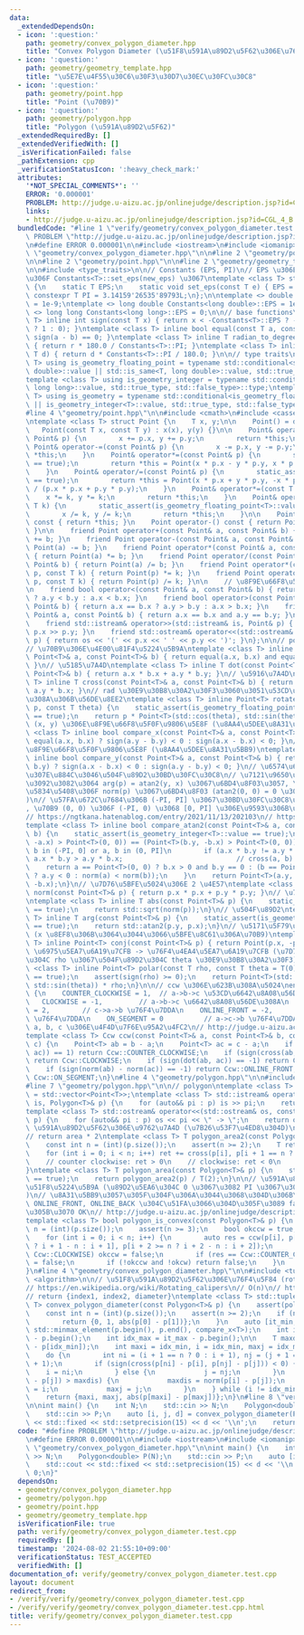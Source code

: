 ```yaml
---
data:
  _extendedDependsOn:
  - icon: ':question:'
    path: geometry/convex_polygon_diameter.hpp
    title: "Convex Polygon Diameter (\u51F8\u591A\u89D2\u5F62\u306E\u76F4\u5F84)"
  - icon: ':question:'
    path: geometry/geometry_template.hpp
    title: "\u5E7E\u4F55\u30C6\u30F3\u30D7\u30EC\u30FC\u30C8"
  - icon: ':question:'
    path: geometry/point.hpp
    title: "Point (\u70B9)"
  - icon: ':question:'
    path: geometry/polygon.hpp
    title: "Polygon (\u591A\u89D2\u5F62)"
  _extendedRequiredBy: []
  _extendedVerifiedWith: []
  _isVerificationFailed: false
  _pathExtension: cpp
  _verificationStatusIcon: ':heavy_check_mark:'
  attributes:
    '*NOT_SPECIAL_COMMENTS*': ''
    ERROR: '0.000001'
    PROBLEM: http://judge.u-aizu.ac.jp/onlinejudge/description.jsp?id=CGL_4_B
    links:
    - http://judge.u-aizu.ac.jp/onlinejudge/description.jsp?id=CGL_4_B
  bundledCode: "#line 1 \"verify/geometry/convex_polygon_diameter.test.cpp\"\n#define\
    \ PROBLEM \"http://judge.u-aizu.ac.jp/onlinejudge/description.jsp?id=CGL_4_B\"\
    \n#define ERROR 0.000001\n\n#include <iostream>\n#include <iomanip>\n\n#line 2\
    \ \"geometry/convex_polygon_diameter.hpp\"\n\n#line 2 \"geometry/polygon.hpp\"\
    \n\n#line 2 \"geometry/point.hpp\"\n\n#line 2 \"geometry/geometry_template.hpp\"\
    \n\n#include <type_traits>\n\n// Constants (EPS, PI)\n// EPS \u306E\u5909\u66F4\
    \u306F Constants<T>::set_eps(new_eps) \u3067\ntemplate <class T> struct Constants\
    \ {\n    static T EPS;\n    static void set_eps(const T e) { EPS = e; }\n    static\
    \ constexpr T PI = 3.14159'26535'89793L;\n};\n\ntemplate <> double Constants<double>::EPS\
    \ = 1e-9;\ntemplate <> long double Constants<long double>::EPS = 1e-12;\ntemplate\
    \ <> long long Constants<long long>::EPS = 0;\n\n// base functions\ntemplate <class\
    \ T> inline int sign(const T x) { return x < -Constants<T>::EPS ? -1 : (x > Constants<T>::EPS\
    \ ? 1 : 0); }\ntemplate <class T> inline bool equal(const T a, const T b) { return\
    \ sign(a - b) == 0; }\ntemplate <class T> inline T radian_to_degree(const T r)\
    \ { return r * 180.0 / Constants<T>::PI; }\ntemplate <class T> inline T degree_to_radian(const\
    \ T d) { return d * Constants<T>::PI / 180.0; }\n\n// type traits\ntemplate <class\
    \ T> using is_geometry_floating_point = typename std::conditional<std::is_same<T,\
    \ double>::value || std::is_same<T, long double>::value, std::true_type, std::false_type>::type;\n\
    template <class T> using is_geometry_integer = typename std::conditional<std::is_same<T,\
    \ long long>::value, std::true_type, std::false_type>::type;\ntemplate <class\
    \ T> using is_geometry = typename std::conditional<is_geometry_floating_point<T>::value\
    \ || is_geometry_integer<T>::value, std::true_type, std::false_type>::type;\n\
    #line 4 \"geometry/point.hpp\"\n\n#include <cmath>\n#include <cassert>\n\n// \u70B9\
    \ntemplate <class T> struct Point {\n    T x, y;\n\n    Point() = default;\n \
    \   Point(const T x, const T y) : x(x), y(y) {}\n\n    Point& operator+=(const\
    \ Point& p) {\n        x += p.x, y += p.y;\n        return *this;\n    }\n   \
    \ Point& operator-=(const Point& p) {\n        x -= p.x, y -= p.y;\n        return\
    \ *this;\n    }\n    Point& operator*=(const Point& p) {\n        static_assert(is_geometry_floating_point<T>::value\
    \ == true);\n        return *this = Point(x * p.x - y * p.y, x * p.y + y * p.x);\n\
    \    }\n    Point& operator/=(const Point& p) {\n        static_assert(is_geometry_floating_point<T>::value\
    \ == true);\n        return *this = Point(x * p.x + y * p.y, -x * p.y + y * p.x)\
    \ / (p.x * p.x + p.y * p.y);\n    }\n    Point& operator*=(const T k) {\n    \
    \    x *= k, y *= k;\n        return *this;\n    }\n    Point& operator/=(const\
    \ T k) {\n        static_assert(is_geometry_floating_point<T>::value == true);\n\
    \        x /= k, y /= k;\n        return *this;\n    }\n\n    Point operator+()\
    \ const { return *this; }\n    Point operator-() const { return Point(-x, -y);\
    \ }\n\n    friend Point operator+(const Point& a, const Point& b) { return Point(a)\
    \ += b; }\n    friend Point operator-(const Point& a, const Point& b) { return\
    \ Point(a) -= b; }\n    friend Point operator*(const Point& a, const Point& b)\
    \ { return Point(a) *= b; }\n    friend Point operator/(const Point& a, const\
    \ Point& b) { return Point(a) /= b; }\n    friend Point operator*(const Point&\
    \ p, const T k) { return Point(p) *= k; }\n    friend Point operator/(const Point&\
    \ p, const T k) { return Point(p) /= k; }\n\n    // \u8F9E\u66F8\u5F0F\u9806\u5E8F\
    \n    friend bool operator<(const Point& a, const Point& b) { return a.x == b.x\
    \ ? a.y < b.y : a.x < b.x; }\n    friend bool operator>(const Point& a, const\
    \ Point& b) { return a.x == b.x ? a.y > b.y : a.x > b.x; }\n    friend bool operator==(const\
    \ Point& a, const Point& b) { return a.x == b.x and a.y == b.y; }\n\n    // I/O\n\
    \    friend std::istream& operator>>(std::istream& is, Point& p) { return is >>\
    \ p.x >> p.y; }\n    friend std::ostream& operator<<(std::ostream& os, const Point&\
    \ p) { return os << '(' << p.x << ' ' << p.y << ')'; }\n};\n\n// point base functions\n\
    // \u70B9\u306E\u4E00\u81F4\u5224\u5B9A\ntemplate <class T> inline bool equal(const\
    \ Point<T>& a, const Point<T>& b) { return equal(a.x, b.x) and equal(a.y, b.y);\
    \ }\n// \u5185\u7A4D\ntemplate <class T> inline T dot(const Point<T>& a, const\
    \ Point<T>& b) { return a.x * b.x + a.y * b.y; }\n// \u5916\u7A4D\ntemplate <class\
    \ T> inline T cross(const Point<T>& a, const Point<T>& b) { return a.x * b.y -\
    \ a.y * b.x; }\n// rad \u30E9\u30B8\u30A2\u30F3\u3060\u3051\u53CD\u6642\u8A08\u56DE\
    \u308A\u306B\u56DE\u8EE2\ntemplate <class T> inline Point<T> rotate(const Point<T>&\
    \ p, const T theta) {\n    static_assert(is_geometry_floating_point<T>::value\
    \ == true);\n    return p * Point<T>(std::cos(theta), std::sin(theta));\n}\n//\
    \ (x, y) \u306E\u8F9E\u66F8\u5F0F\u9806\u5E8F (\u8AA4\u5DEE\u8A31\u5BB9)\ntemplate\
    \ <class T> inline bool compare_x(const Point<T>& a, const Point<T>& b) { return\
    \ equal(a.x, b.x) ? sign(a.y - b.y) < 0 : sign(a.x - b.x) < 0; }\n// (y, x) \u306E\
    \u8F9E\u66F8\u5F0F\u9806\u5E8F (\u8AA4\u5DEE\u8A31\u5BB9)\ntemplate <class T>\
    \ inline bool compare_y(const Point<T>& a, const Point<T>& b) { return equal(a.y,\
    \ b.y) ? sign(a.x - b.x) < 0 : sign(a.y - b.y) < 0; }\n// \u6574\u6570\u306E\u307E\
    \u307E\u884C\u3046\u504F\u89D2\u30BD\u30FC\u30C8\n// \u7121\u9650\u306E\u7CBE\u5EA6\
    \u3092\u3082\u3064 arg(p) = atan2(y, x) \u3067\u6BD4\u8F03\u3057, \u540C\u3058\
    \u5834\u5408\u306F norm(p) \u3067\u6BD4\u8F03 (atan2(0, 0) = 0 \u3068\u3059\u308B\
    )\n// \u57FA\u672C\u7684\u306B (-PI, PI] \u3067\u30BD\u30FC\u30C8\u3055\u308C\
    , \u70B9 (0, 0) \u306F (-PI, 0) \u3068 [0, PI] \u306E\u9593\u306B\u5165\u308B\n\
    // https://ngtkana.hatenablog.com/entry/2021/11/13/202103\n// https://judge.yosupo.jp/problem/sort_points_by_argument\n\
    template <class T> inline bool compare_atan2(const Point<T>& a, const Point<T>&\
    \ b) {\n    static_assert(is_geometry_integer<T>::value == true);\n    if ((Point<T>(a.y,\
    \ -a.x) > Point<T>(0, 0)) == (Point<T>(b.y, -b.x) > Point<T>(0, 0))) {  // a,\
    \ b in (-PI, 0] or a, b in (0, PI]\n        if (a.x * b.y != a.y * b.x) return\
    \ a.x * b.y > a.y * b.x;                            // cross(a, b) != 0\n    \
    \    return a == Point<T>(0, 0) ? b.x > 0 and b.y == 0 : (b == Point<T>(0, 0)\
    \ ? a.y < 0 : norm(a) < norm(b));\n    }\n    return Point<T>(a.y, -a.x) < Point<T>(b.y,\
    \ -b.x);\n}\n// \u7D76\u5BFE\u5024\u306E 2 \u4E57\ntemplate <class T> inline T\
    \ norm(const Point<T>& p) { return p.x * p.x + p.y * p.y; }\n// \u7D76\u5BFE\u5024\
    \ntemplate <class T> inline T abs(const Point<T>& p) {\n    static_assert(is_geometry_floating_point<T>::value\
    \ == true);\n    return std::sqrt(norm(p));\n}\n// \u504F\u89D2\ntemplate <class\
    \ T> inline T arg(const Point<T>& p) {\n    static_assert(is_geometry_floating_point<T>::value\
    \ == true);\n    return std::atan2(p.y, p.x);\n}\n// \u5171\u5F79\u8907\u7D20\u6570\
    \ (x \u8EF8\u306B\u3064\u3044\u3066\u5BFE\u8C61\u306A\u70B9)\ntemplate <class\
    \ T> inline Point<T> conj(const Point<T>& p) { return Point(p.x, -p.y); }\n//\
    \ \u6975\u5EA7\u6A19\u7CFB -> \u76F4\u4EA4\u5EA7\u6A19\u7CFB (\u7D76\u5BFE\u5024\
    \u304C rho \u3067\u504F\u89D2\u304C theta \u30E9\u30B8\u30A2\u30F3)\ntemplate\
    \ <class T> inline Point<T> polar(const T rho, const T theta = T(0)) {\n    static_assert(is_geometry_floating_point<T>::value\
    \ == true);\n    assert(sign(rho) >= 0);\n    return Point<T>(std::cos(theta),\
    \ std::sin(theta)) * rho;\n}\n\n// ccw \u306E\u623B\u308A\u5024\nenum class Ccw\
    \ {\n    COUNTER_CLOCKWISE = 1,  // a->b->c \u53CD\u6642\u8A08\u56DE\u308A\n \
    \   CLOCKWISE = -1,         // a->b->c \u6642\u8A08\u56DE\u308A\n    ONLINE_BACK\
    \ = 2,        // c->a->b \u76F4\u7DDA\n    ONLINE_FRONT = -2,      // a->b->c\
    \ \u76F4\u7DDA\n    ON_SEGMENT = 0          // a->c->b \u76F4\u7DDA\n};\n// \u70B9\
    \ a, b, c \u306E\u4F4D\u7F6E\u95A2\u4FC2\n// http://judge.u-aizu.ac.jp/onlinejudge/description.jsp?id=CGL_1_C\n\
    template <class T> Ccw ccw(const Point<T>& a, const Point<T>& b, const Point<T>&\
    \ c) {\n    Point<T> ab = b - a;\n    Point<T> ac = c - a;\n    if (sign(cross(ab,\
    \ ac)) == 1) return Ccw::COUNTER_CLOCKWISE;\n    if (sign(cross(ab, ac)) == -1)\
    \ return Ccw::CLOCKWISE;\n    if (sign(dot(ab, ac)) == -1) return Ccw::ONLINE_BACK;\n\
    \    if (sign(norm(ab) - norm(ac)) == -1) return Ccw::ONLINE_FRONT;\n    return\
    \ Ccw::ON_SEGMENT;\n}\n#line 4 \"geometry/polygon.hpp\"\n\n#include <vector>\n\
    #line 7 \"geometry/polygon.hpp\"\n\n// polygon\ntemplate <class T> using Polygon\
    \ = std::vector<Point<T>>;\ntemplate <class T> std::istream& operator>>(std::istream&\
    \ is, Polygon<T>& p) {\n    for (auto&& pi : p) is >> pi;\n    return is;\n}\n\
    template <class T> std::ostream& operator<<(std::ostream& os, const Polygon<T>&\
    \ p) {\n    for (auto&& pi : p) os << pi << \" -> \";\n    return os;\n}\n\n//\
    \ \u591A\u89D2\u5F62\u306E\u9762\u7A4D (\u7B26\u53F7\u4ED8\u304D)\n// http://judge.u-aizu.ac.jp/onlinejudge/description.jsp?id=CGL_3_A\n\
    // return area * 2\ntemplate <class T> T polygon_area2(const Polygon<T>& p) {\n\
    \    const int n = (int)(p.size());\n    assert(n >= 2);\n    T ret = T(0);\n\
    \    for (int i = 0; i < n; i++) ret += cross(p[i], p[i + 1 == n ? 0 : i + 1]);\n\
    \    // counter clockwise: ret > 0\n    // clockwise: ret < 0\n    return ret;\n\
    }\ntemplate <class T> T polygon_area(const Polygon<T>& p) {\n    static_assert(is_geometry_floating_point<T>::value\
    \ == true);\n    return polygon_area2(p) / T(2);\n}\n\n// \u591A\u89D2\u5F62\u306E\
    \u51F8\u5224\u5B9A (\u89D2\u5EA6\u304C 0 \u3067\u3082 PI \u3067\u3082\u8A31\u5BB9\
    )\n// \u8A31\u5BB9\u3057\u305F\u304F\u306A\u3044\u3068\u304D\u306B\u306F ON_SEGMENT,\
    \ ONLINE_FRONT, ONLINE_BACK \u304C\u51FA\u3066\u304D\u305F\u3089 false \u3092\u8FD4\
    \u305B\u3070 OK\n// http://judge.u-aizu.ac.jp/onlinejudge/description.jsp?id=CGL_3_B\n\
    template <class T> bool polygon_is_convex(const Polygon<T>& p) {\n    const int\
    \ n = (int)(p.size());\n    assert(n >= 3);\n    bool okccw = true, okcw = true;\n\
    \    for (int i = 0; i < n; i++) {\n        auto res = ccw(p[i], p[i + 1 >= n\
    \ ? i + 1 - n : i + 1], p[i + 2 >= n ? i + 2 - n : i + 2]);\n        if (res ==\
    \ Ccw::CLOCKWISE) okccw = false;\n        if (res == Ccw::COUNTER_CLOCKWISE) okcw\
    \ = false;\n        if (!okccw and !okcw) return false;\n    }\n    return true;\n\
    }\n#line 4 \"geometry/convex_polygon_diameter.hpp\"\n\n#include <tuple>\n#include\
    \ <algorithm>\n\n// \u51F8\u591A\u89D2\u5F62\u306E\u76F4\u5F84 (rotating calipers)\n\
    // https://en.wikipedia.org/wiki/Rotating_calipers\n// O(n)\n// http://judge.u-aizu.ac.jp/onlinejudge/description.jsp?id=CGL_4_B\n\
    // return {index1, index2, diameter}\ntemplate <class T> std::tuple<int, int,\
    \ T> convex_polygon_diameter(const Polygon<T>& p) {\n    assert(polygon_is_convex(p));\n\
    \    const int n = (int)(p.size());\n    assert(n >= 2);\n    if (n == 2) {\n\
    \        return {0, 1, abs(p[0] - p[1])};\n    }\n    auto [it_min, it_max] =\
    \ std::minmax_element(p.begin(), p.end(), compare_x<T>);\n    int idx_min = it_min\
    \ - p.begin();\n    int idx_max = it_max - p.begin();\n\n    T maxdis = norm(p[idx_max]\
    \ - p[idx_min]);\n    int maxi = idx_min, i = idx_min, maxj = idx_max, j = idx_max;\n\
    \    do {\n        int ni = (i + 1 == n ? 0 : i + 1), nj = (j + 1 == n ? 0 : j\
    \ + 1);\n        if (sign(cross(p[ni] - p[i], p[nj] - p[j])) < 0) {\n        \
    \    i = ni;\n        } else {\n            j = nj;\n        }\n        if (norm(p[i]\
    \ - p[j]) > maxdis) {\n            maxdis = norm(p[i] - p[j]);\n            maxi\
    \ = i;\n            maxj = j;\n        }\n    } while (i != idx_min or j != idx_max);\n\
    \    return {maxi, maxj, abs(p[maxi] - p[maxj])};\n}\n#line 8 \"verify/geometry/convex_polygon_diameter.test.cpp\"\
    \n\nint main() {\n    int N;\n    std::cin >> N;\n    Polygon<double> P(N);\n\
    \    std::cin >> P;\n    auto [i, j, d] = convex_polygon_diameter(P);\n    std::cout\
    \ << std::fixed << std::setprecision(15) << d << '\\n';\n    return 0;\n}\n"
  code: "#define PROBLEM \"http://judge.u-aizu.ac.jp/onlinejudge/description.jsp?id=CGL_4_B\"\
    \n#define ERROR 0.000001\n\n#include <iostream>\n#include <iomanip>\n\n#include\
    \ \"geometry/convex_polygon_diameter.hpp\"\n\nint main() {\n    int N;\n    std::cin\
    \ >> N;\n    Polygon<double> P(N);\n    std::cin >> P;\n    auto [i, j, d] = convex_polygon_diameter(P);\n\
    \    std::cout << std::fixed << std::setprecision(15) << d << '\\n';\n    return\
    \ 0;\n}"
  dependsOn:
  - geometry/convex_polygon_diameter.hpp
  - geometry/polygon.hpp
  - geometry/point.hpp
  - geometry/geometry_template.hpp
  isVerificationFile: true
  path: verify/geometry/convex_polygon_diameter.test.cpp
  requiredBy: []
  timestamp: '2024-08-02 21:55:10+09:00'
  verificationStatus: TEST_ACCEPTED
  verifiedWith: []
documentation_of: verify/geometry/convex_polygon_diameter.test.cpp
layout: document
redirect_from:
- /verify/verify/geometry/convex_polygon_diameter.test.cpp
- /verify/verify/geometry/convex_polygon_diameter.test.cpp.html
title: verify/geometry/convex_polygon_diameter.test.cpp
---
```


